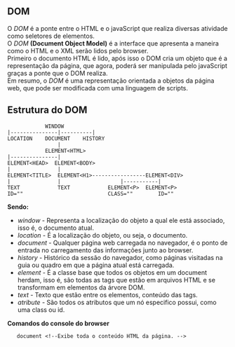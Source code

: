 ## DOM

O *_DOM_* é a ponte entre o HTML e o javaScript que realiza diversas atividade como seletores de elementos.  
O *_DOM_* **(Document Object Model)** é a interface que apresenta a maneira como o HTML e o XML serão lidos pelo browser.  
Primeiro o documento HTML é lido, após isso o DOM cria um objeto que é a representação da página, que agora, poderá ser manipulada pelo javaScript graças a ponte que o DOM realiza.  
Em resumo, o *_DOM_* é uma representação orientada a objetos da página web, que pode ser modificada com uma linguagem de scripts.  

## Estrutura do DOM  
```
            WINDOW
|---------------|----------|
LOCATION    DOCUMENT    HISTORY
                |
            ELEMENT<HTML>
|---------------|
ELEMENT<HEAD>  ELEMENT<BODY>
|               |
ELEMENT<TITLE>  ELEMENT<H1>-----------------ELEMENT<DIV>
|               |                   |-----------|
TEXT            TEXT            ELEMENT<P>  ELEMENT<P>
ID=""                           CLASS=""        ID=""             
```
**Sendo:**  
 * *_window_* - Representa a localização do objeto a qual ele está associado, isso é, o documento atual.
 * *_location_* - É a localização do objeto, ou seja, o documento.
 * *_document_* - Qualquer página web carregada no navegador, é o ponto de entrada no carregamento das informações junto ao browser.
 * *_history_* - Histórico da sessão do navegador, como páginas visitadas na guia ou quadro em que a página atual está carregada.
 * *_element_* - É a classe base que todos os objetos em um document herdam, isso é, são todas as tags que estão em arquivos HTML e se transformam em elementos da árvore DOM.
 * *_text_* - Texto que estão entre os elementos, conteúdo das tags.
 * *_atribute_* - São todos os atributos que um nó especifico possui, como uma class ou id.  

 **Comandos do console do browser**  
 ```
    document <!--Exibe toda o conteúdo HTML da página. -->

 ``` 


